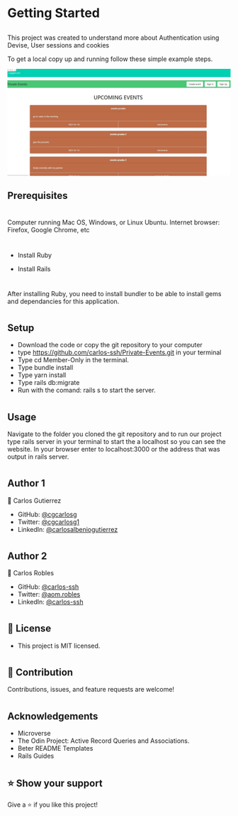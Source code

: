 # Getting Started
##

This project was created to understand more about  Authentication using Devise, User sessions and cookies

To get a local copy up and running follow these simple example steps.

![project](https://github.com/carlos-ssh/Private-Events/blob/feats/app/assets/images/screenshot.jpg)

## Prerequisites
#
Computer running Mac OS, Windows, or Linux Ubuntu. Internet browser: Firefox, Google Chrome, etc
#
- Install Ruby

- Install Rails
#
After installing Ruby, you need to install bundler to be able to install gems and dependancies for this application.
#

## Setup
- Download the code or copy the git repository to your computer
- type https://github.com/carlos-ssh/Private-Events.git in your terminal
- Type cd Member-Only in the terminal.
- Type bundle install
- Type yarn install
- Type rails db:migrate
- Run with the comand: rails s to start the server.

#
## Usage
Navigate to the folder you cloned the git repository and to run our project type rails server in your terminal to start the a localhost so you can see the website. In your browser enter to localhost:3000 or the address that was output in rails server.

#
## Author 1
👤  Carlos Gutierrez

- GitHub:  [@cgcarlosg](https://github.com/cgcarlosg)
- Twitter: [@cgcarlosg1](https://twitter.com/cgcarlosg1)
- LinkedIn: [@carlosalbeniogutierrez](www.linkedin.com/in/carlosalbeniogutierrez)

#
## Author 2
👤 Carlos Robles

- GitHub: [@carlos-ssh](https://github.com/carlos-ssh)
- Twitter: [@aom.robles](https://twitter.com/aom.robles)
- LinkedIn: [@carlos-ssh](www.linkedin.com/in/carlos-ssh)

#
 ## 📝 License 
- This project is MIT licensed.

#
## 🤝 Contribution
Contributions, issues, and feature requests are welcome!

#
## Acknowledgements
- Microverse
- The Odin Project: Active Record Queries and Associations.
- Beter README Templates
- Rails Guides

#
## ⭐ Show your support
Give a ⭐️ if you like this project!

